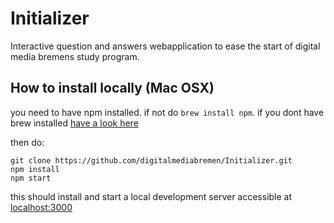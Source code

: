 # Initializer
Interactive question and answers webapplication to ease the start of digital media bremens study program.

## How to install locally (Mac OSX)

you need to have npm installed. if not do `brew install npm`. if you dont have brew installed [have a look here](https://docs.brew.sh/Installation.html)

then do:
```
git clone https://github.com/digitalmediabremen/Initializer.git
npm install
npm start
```

this should install and start a local development server accessible at [localhost:3000](http://localhost:3000)
